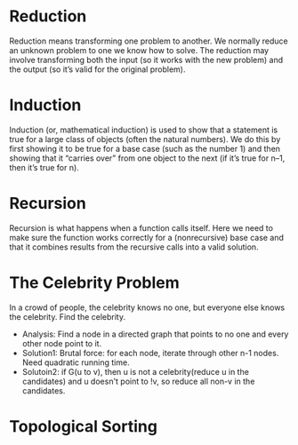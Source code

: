 # Reduction 
Reduction means transforming one problem to another. We normally reduce an unknown problem to one we know how to solve. The reduction may involve transforming both the input (so it works with the new problem) and the output (so it’s valid for the original problem).

# Induction
Induction (or, mathematical induction) is used to show that a statement is true for a large class of objects (often the natural numbers). We do this by first showing it to be true for a base case (such as the number 1) and then showing that it “carries over” from one object to the next (if it’s true for n–1, then it’s true for n).

# Recursion
Recursion is what happens when a function calls itself. Here we need to make sure the function works correctly for a (nonrecursive) base case and that it combines results from the recursive calls into a valid solution.

# The Celebrity Problem
In a crowd of people, the celebrity knows no one, but everyone else knows 
the celebrity. Find the celebrity.  
* Analysis: Find a node in a directed graph that points to no one and every other node
point to it.
* Solution1: Brutal force: for each node, iterate through other n-1 nodes. 
Need quadratic running time.
* Solutoin2: if G(u to v), then u is not a celebrity(reduce u in the candidates)
 and u doesn't point to !v, so reduce all non-v in the candidates.
 
 # Topological Sorting
